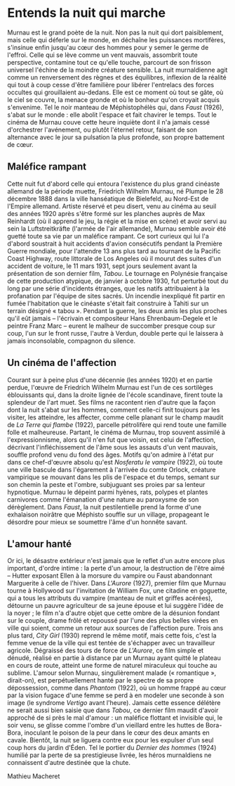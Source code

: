 # Entends la nuit qui marche

Murnau est le grand poète de la nuit. Non pas la nuit qui dort paisiblement, mais celle qui déferle sur le monde, en déchaîne les puissances mortifères, s'insinue enfin jusqu'au cœur des hommes pour y semer le germe de l'effroi. Celle qui se lève comme un vent mauvais, assombrit toute perspective, contamine tout ce qu'elle touche, parcourt de son frisson universel l'échine de la moindre créature sensible. La nuit murnaldienne agit comme un renversement des règnes et des équilibres, inflexion de la réalité qui tout à coup cesse d'être familière pour libérer l'entrelacs des forces occultes qui grouillaient au-dedans. Elle est ce moment où tout se gâte, où le ciel se couvre, la menace gronde et où le bonheur qu'on croyait acquis s'envenime. Tel le noir manteau de Méphistophélès qui, dans _Faust_ (1926), s'abat sur le monde : elle abolit l'espace et fait chavirer le temps. Tout le cinéma de Murnau couve cette heure inquiète dont il n'a jamais cessé d'orchestrer l'avénement, ou plutôt l'éternel retour, faisant de son alternance avec le jour sa pulsation la plus profonde, son propre battement de cœur.

## Maléfice rampant

Cette nuit fut d'abord celle qui entoura l'existence du plus grand cinéaste allemand de la période muette, Friedrich Wilhelm Murnau, né Plumpe le 28 décembre 1888 dans la ville hanséatique de Bielefeld, au Nord-Est de l'Empire allemand. Artiste réservé et peu disert, venu au cinéma au seuil des années 1920 après s'être formé sur les planches auprès de Max Reinhardt (où il apprend le jeu, la régie et la mise en scène) et avoir servi au sein la Luftstreitkräfte (l'armée de l'air allemande), Murnau semble avoir été guetté toute sa vie par un maléfice rampant. Ce sort curieux qui lui l'a d'abord soustrait à huit accidents d'avion consécutifs pendant la Première Guerre mondiale, pour l'attendre 13 ans plus tard au tournant de la Pacific Coast Highway, route littorale de Los Angeles où il mourut des suites d'un accident de voiture, le 11 mars 1931, sept jours seulement avant la présentation de son dernier film, _Tabou_. Le tournage en Polynésie française de cette production atypique, de janvier à octobre 1930, fut perturbé tout du long par une série d'incidents étranges, que les natifs attribuaient à la profanation par l'équipe de sites sacrés. Un incendie inexpliqué fit partir en fumée l'habitation que le cinéaste s'était fait construire à Tahiti sur un terrain désigné « tabou ». Pendant la guerre, les deux amis les plus proches qu'il eût jamais – l'écrivain et compositeur Hans Ehrenbaum-Degele et le peintre Franz Marc – eurent le malheur de succomber presque coup sur coup, l'un sur le front russe, l'autre à Verdun, double perte qui le laissera à jamais inconsolable, compagnon du silence.

## Un cinéma de l'affection

Courant sur à peine plus d'une décennie (les années 1920) et en partie perdue, l'œuvre de Friedrich Wilhelm Murnau est l'un de ces sortilèges éblouissants qui, dans la droite lignée de l'école scandinave, firent toute la splendeur de l'art muet. Ses films ne racontent rien d'autre que la façon dont la nuit s'abat sur les hommes, comment celle-ci finit toujours par les visiter, les atteindre, les affecter, comme celle planant sur le champ maudit de _La Terre qui flambe_ (1922), parcelle pétrolifère qui rend toute une famille folle et malheureuse. Partant, le cinéma de Murnau, trop souvent assimilé à l'expressionnisme, alors qu'il n'en fut que voisin, est celui de l'affection, décrivant l'infléchissement de l'âme sous les assauts d'un vent mauvais, souffle profond venu du fond des âges. Motifs qu'on admire à l'état pur dans ce chef-d'œuvre absolu qu'est _Nosferatu le vampire_ (1922), où toute une ville bascule dans l'égarement à l'arrivée du comte Orlock, créature vampirique se mouvant dans les plis de l'espace et du temps, semant sur son chemin la peste et l'ombre, subjuguant ses proies par sa lenteur hypnotique. Murnau le dépeint parmi hyènes, rats, polypes et plantes carnivores comme l'émanation d'une nature au paroxysme de son dérèglement. Dans _Faust_, la nuit pestilentielle prend la forme d'une exhalaison noirâtre que Méphisto souffle sur un village, propageant le désordre pour mieux se soumettre l'âme d'un honnête savant.

## L'amour hanté

Or ici, le désastre extérieur n'est jamais que le reflet d'un autre encore plus important, d'ordre intime : la perte d'un amour, la destruction de l'être aimé – Hutter exposant Ellen à la morsure du vampire ou Faust abandonnant Marguerite à celle de l'hiver. Dans _L'Aurore_ (1927), premier film que Murnau tourne à Hollywood sur l'invitation de William Fox, une citadine en goguette, qui a tous les attributs du vampire (manteau de nuit et griffes acérées), détourne un pauvre agriculteur de sa jeune épouse et lui suggère l'idée de la noyer ; le film n'a d'autre objet que cette ombre de la désunion fondant sur le couple, drame frôlé et repoussé par l'une des plus belles virées en ville qui soient, comme un retour aux sources de l'affection pure. Trois ans plus tard, _City Girl_ (1930) reprend le même motif, mais cette fois, c'est la femme venue de la ville qui est tentée de s'échapper avec un travailleur agricole. Dégraissé des tours de force de _L'Aurore_, ce film simple et dénudé, réalisé en partie à distance par un Murnau ayant quitté le plateau en cours de route, atteint une forme de naturel miraculeux qui touche au sublime. L'amour selon Murnau, singulièrement malade (« romantique », dirait-on), est perpétuellement hanté par le spectre de sa propre dépossession, comme dans _Phantom_ (1922), où un homme frappé au cœur par la vision fugace d'une femme se perd à en modeler une seconde à son image (le syndrome _Vertigo_ avant l'heure). Jamais cette essence délétère ne serait aussi bien saisie que dans _Tabou_, ce dernier film maudit d'avoir approché de si près le mal d'amour : un maléfice flottant et invisible qui, le soir venu, se glisse comme l'ombre d'un vieillard entre les huttes de Bora-Bora, inoculant le poison de la peur dans le cœur des deux amants en cavale. Bientôt, la nuit se liguera contre eux pour les expulser d'un seul coup hors du jardin d'Éden. Tel le portier du _Dernier des hommes_ (1924) humilié par la perte de sa prestigieuse livrée, les héros murnaldiens ne connaissent d'autre destinée que la chute.

Mathieu Macheret
